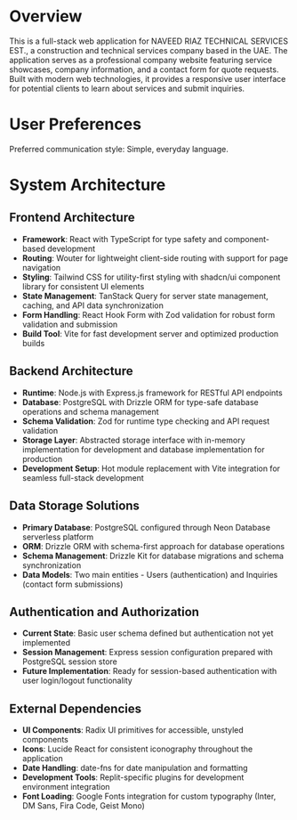 # Overview

This is a full-stack web application for NAVEED RIAZ TECHNICAL SERVICES EST., a construction and technical services company based in the UAE. The application serves as a professional company website featuring service showcases, company information, and a contact form for quote requests. Built with modern web technologies, it provides a responsive user interface for potential clients to learn about services and submit inquiries.

# User Preferences

Preferred communication style: Simple, everyday language.

# System Architecture

## Frontend Architecture
- **Framework**: React with TypeScript for type safety and component-based development
- **Routing**: Wouter for lightweight client-side routing with support for page navigation
- **Styling**: Tailwind CSS for utility-first styling with shadcn/ui component library for consistent UI elements
- **State Management**: TanStack Query for server state management, caching, and API data synchronization
- **Form Handling**: React Hook Form with Zod validation for robust form validation and submission
- **Build Tool**: Vite for fast development server and optimized production builds

## Backend Architecture
- **Runtime**: Node.js with Express.js framework for RESTful API endpoints
- **Database**: PostgreSQL with Drizzle ORM for type-safe database operations and schema management
- **Schema Validation**: Zod for runtime type checking and API request validation
- **Storage Layer**: Abstracted storage interface with in-memory implementation for development and database implementation for production
- **Development Setup**: Hot module replacement with Vite integration for seamless full-stack development

## Data Storage Solutions
- **Primary Database**: PostgreSQL configured through Neon Database serverless platform
- **ORM**: Drizzle ORM with schema-first approach for database operations
- **Schema Management**: Drizzle Kit for database migrations and schema synchronization
- **Data Models**: Two main entities - Users (authentication) and Inquiries (contact form submissions)

## Authentication and Authorization
- **Current State**: Basic user schema defined but authentication not yet implemented
- **Session Management**: Express session configuration prepared with PostgreSQL session store
- **Future Implementation**: Ready for session-based authentication with user login/logout functionality

## External Dependencies
- **UI Components**: Radix UI primitives for accessible, unstyled components
- **Icons**: Lucide React for consistent iconography throughout the application
- **Date Handling**: date-fns for date manipulation and formatting
- **Development Tools**: Replit-specific plugins for development environment integration
- **Font Loading**: Google Fonts integration for custom typography (Inter, DM Sans, Fira Code, Geist Mono)